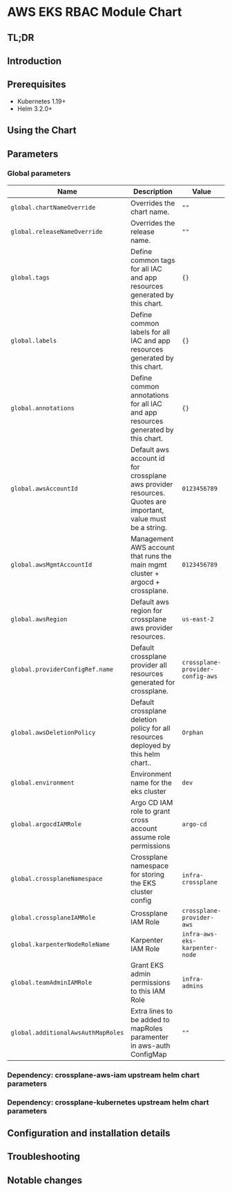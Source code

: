# AWS EKS RBAC Module Chart

## TL;DR

## Introduction

## Prerequisites

- Kubernetes 1.19+
- Helm 3.2.0+

## Using the Chart

## Parameters

### Global parameters

| Name                               | Description                                                                                                 | Value                            |
| ---------------------------------- | ----------------------------------------------------------------------------------------------------------- | -------------------------------- |
| `global.chartNameOverride`         | Overrides the chart name.                                                                                   | `""`                             |
| `global.releaseNameOverride`       | Overrides the release name.                                                                                 | `""`                             |
| `global.tags`                      | Define common tags for all IAC and app resources generated by this chart.                                   | `{}`                             |
| `global.labels`                    | Define common labels for all IAC and app resources generated by this chart.                                 | `{}`                             |
| `global.annotations`               | Define common annotations for all IAC and app resources generated by this chart.                            | `{}`                             |
| `global.awsAccountId`              | Default aws account id for crossplane aws provider resources. Quotes are important, value must be a string. | `0123456789`                     |
| `global.awsMgmtAccountId`          | Management AWS account that runs the main mgmt cluster + argocd + crossplane.                               | `0123456789`                     |
| `global.awsRegion`                 | Default aws region for crossplane aws provider resources.                                                   | `us-east-2`                      |
| `global.providerConfigRef.name`    | Default crossplane provider all resources generated for crossplane.                                         | `crossplane-provider-config-aws` |
| `global.awsDeletionPolicy`         | Default crossplane deletion policy for all resources deployed by this helm chart..                          | `Orphan`                         |
| `global.environment`               | Environment name for the eks cluster                                                                        | `dev`                            |
| `global.argocdIAMRole`             | Argo CD IAM role to grant cross account assume role permissions                                             | `argo-cd`                        |
| `global.crossplaneNamespace`       | Crossplane namespace for storing the EKS cluster config                                                     | `infra-crossplane`               |
| `global.crossplaneIAMRole`         | Crossplane IAM Role                                                                                         | `crossplane-provider-aws`        |
| `global.karpenterNodeRoleName`     | Karpenter IAM Role                                                                                          | `infra-aws-eks-karpenter-node`   |
| `global.teamAdminIAMRole`          | Grant EKS admin permissions to this IAM Role                                                                | `infra-admins`                   |
| `global.additionalAwsAuthMapRoles` | Extra lines to be added to mapRoles paramenter in aws-auth ConfigMap                                        | `""`                             |

### Dependency: crossplane-aws-iam upstream helm chart parameters


### Dependency: crossplane-kubernetes upstream helm chart parameters

















## Configuration and installation details


## Troubleshooting


## Notable changes
